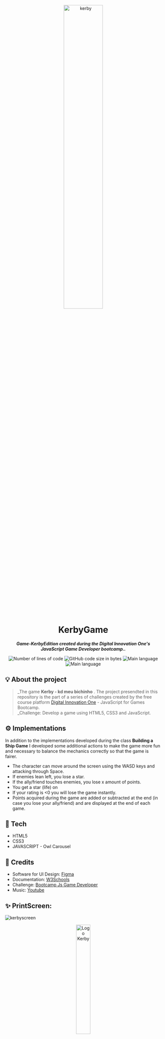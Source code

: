 <p align="center">
<img src="https://user-images.githubusercontent.com/50052600/122164744-9b67b200-ce4d-11eb-801f-0a555b0756c1.png" alt="kerby" width="50%"/>

</P>

<h1 align="center">
  KerbyGame
</h1>

<p align="center">
	<b><i>Game-KerbyEdition created during the Digital Innovation One's JavaScript Game Developer bootcamp..</i></b>
</p>

<p align="center">
	<img alt="Number of lines of code" src="https://img.shields.io/tokei/lines/github/mewmewdevart/Game-KerbyEdition?color=FF6EAF" />
	<img alt="GitHub code size in bytes" src="https://img.shields.io/github/languages/code-size/mewmewdevart/Game-KerbyEdition?color=FF6EAF" />
	<img alt="Main language" src="https://img.shields.io/github/languages/top/mewmewdevart/Game-KerbyEdition?color=FF6EAF"/>
	<img alt="Main language" src="https://img.shields.io/github/license/mewmewdevart/Game-KerbyEdition?color=FF6EAF"/>
</p>

## 💡 About the project

>_The game **Kerby - kd meu bichinho** . The project presendted in this repository is the part of a series of challenges created by the free course platform [Digital Innovation One](https://web.digitalinnovation.one/home)  - JavaScript for Games Bootcamp. <br>
>_Challenge: Develop a game using HTML5, CSS3 and JavaScript. 

## ⚙️ Implementations

In addition to the implementations developed during the class **Building a Ship Game** I developed some additional actions to make the game more fun and necessary to balance the mechanics correctly so that the game is fairer.
* The character can move around the screen using the WASD keys and attacking through Space.
* If enemies lean left, you lose a star.
* If the ally/friend touches enemies, you lose x amount of points.
* You get a star (life) on
* If your rating is <0 you will lose the game instantly.
* Points acquired during the game are added or subtracted at the end (in case you lose your ally/friend) and are displayed at the end of each game.

## 🦄 Tech

* HTML5
* CSS3
* JAVASCRIPT - Owl Carousel

## 📌 Credits

* Software for UI Design: [Figma](https://www.figma.com)
* Documentation: [W3Schools](https://www.w3schools.com/)
* Challenge: [Bootcamp Js Game Developer](https://web.digitalinnovation.one/track/javascript-game-developer)
* Music: [Youtube](https://www.youtube.com)

## ✨ PrintScreen:
![kerbyscreen](https://user-images.githubusercontent.com/50052600/122221580-c8d15180-ce87-11eb-88c3-f616db01f5f9.png)


<p align="center">
<img src="https://user-images.githubusercontent.com/50052600/122225117-274bff00-ce8b-11eb-9a5e-924260675a99.gif" alt="Logo Kerby" width="30%"/>
</P>

<p align="center"> Developed with love 💜 by Larissa Cristina Benedito (Mewmew/Larcrist). </p>
